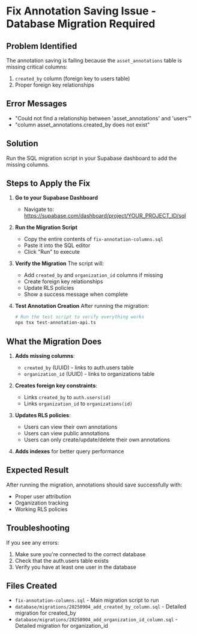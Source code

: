 # Fix Annotation Saving Issue - Database Migration Required

## Problem Identified
The annotation saving is failing because the `asset_annotations` table is missing critical columns:
1. `created_by` column (foreign key to users table)
2. Proper foreign key relationships

## Error Messages
- "Could not find a relationship between 'asset_annotations' and 'users'"
- "column asset_annotations.created_by does not exist"

## Solution
Run the SQL migration script in your Supabase dashboard to add the missing columns.

## Steps to Apply the Fix

1. **Go to your Supabase Dashboard**
   - Navigate to: https://supabase.com/dashboard/project/YOUR_PROJECT_ID/sql

2. **Run the Migration Script**
   - Copy the entire contents of `fix-annotation-columns.sql`
   - Paste it into the SQL editor
   - Click "Run" to execute

3. **Verify the Migration**
   The script will:
   - Add `created_by` and `organization_id` columns if missing
   - Create foreign key relationships
   - Update RLS policies
   - Show a success message when complete

4. **Test Annotation Creation**
   After running the migration:
   ```bash
   # Run the test script to verify everything works
   npx tsx test-annotation-api.ts
   ```

## What the Migration Does

1. **Adds missing columns**:
   - `created_by` (UUID) - links to auth.users table
   - `organization_id` (UUID) - links to organizations table

2. **Creates foreign key constraints**:
   - Links `created_by` to `auth.users(id)`
   - Links `organization_id` to `organizations(id)`

3. **Updates RLS policies**:
   - Users can view their own annotations
   - Users can view public annotations
   - Users can only create/update/delete their own annotations

4. **Adds indexes** for better query performance

## Expected Result
After running the migration, annotations should save successfully with:
- Proper user attribution
- Organization tracking
- Working RLS policies

## Troubleshooting
If you see any errors:
1. Make sure you're connected to the correct database
2. Check that the auth.users table exists
3. Verify you have at least one user in the database

## Files Created
- `fix-annotation-columns.sql` - Main migration script to run
- `database/migrations/20250904_add_created_by_column.sql` - Detailed migration for created_by
- `database/migrations/20250904_add_organization_id_column.sql` - Detailed migration for organization_id